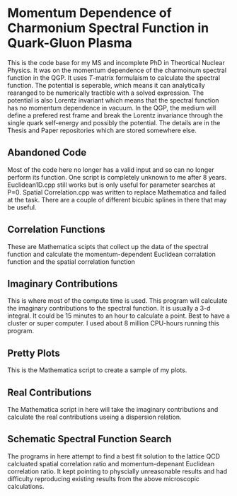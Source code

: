 # Momentum Dependence of Charmonium Spectral Function in Quark-Gluon Plasma

This is the code base for my MS and incomplete PhD in Theortical Nuclear Physics. It was on the momentum dependence of the charmoinum spectral function in the QGP. It uses _T_-matrix formulaism to calculate the spectral function. The potential is seperable, which means it can analytically rearanged to be numerically tractible with a solved expression. The potential is also Lorentz invariant which means that the spectral function has no momentum dependence in vacuum. In the QGP, the medium will define a prefered rest frame and break the Lorentz invariance through the single quark self-energy and possibly the potential. The details are in the Thesis and Paper repositories which are stored somewhere else.

## Abandoned Code

Most of the code here no longer has a valid input and so can no longer perform its function. One script is completely unknown to me after 8 years. Euclidean1D.cpp still works but is only useful for parameter searches at P=0. Spatial Correlation.cpp was written to replace Mathematica and failed at the task. There are a couple of different bicubic splines in there that may be useful.

## Correlation Functions

These are Mathematica scipts that collect up the data of the spectral function and calculate the momentum-dependent Euclidean corralation function and the spatial correlation function

## Imaginary Contributions

This is where most of the compute time is used. This program will calculate the imaginary contributions to the spectral function. It is usually a 3-d integral. It could be 15 minutes to an hour to calculate a point. Best to have a cluster or super computer. I used about 8 million CPU-hours running this program.

## Pretty Plots

This is the Mathematica script to create a sample of my plots.

## Real Contributions

The Mathematica script in here will take the imaginary contributions and calculate the real contributions useing a dispersion relation.

## Schematic Spectral Function Search

The programs in here attempt to find a best fit solution to the lattice QCD calcluated spatial correlation ratio and momentum-depenant Euclidean correlation ratio. It kept pointing to physcially unreasonable results and had difficulty reproducing existing results from the above microscopic calculations.
